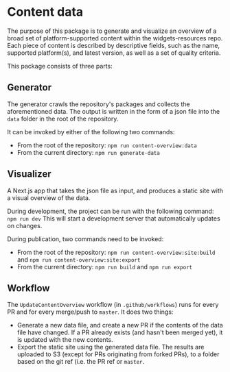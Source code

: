 # Content data

The purpose of this package is to generate and visualize an overview of a broad set of platform-supported content within the widgets-resources repo.
Each piece of content is described by descriptive fields, such as the name, supported platform(s), and latest version, as well as a set of quality criteria.

This package consists of three parts:

## Generator

The generator crawls the repository's packages and collects the aforementioned data.
The output is written in the form of a json file into the `data` folder in the root of the repository.

It can be invoked by either of the following two commands:
- From the root of the repository: `npm run content-overview:data`
- From the current directory: `npm run generate-data`

## Visualizer

A Next.js app that takes the json file as input, and produces a static site with a visual overview of the data.

During development, the project can be run with the following command:
`npm run dev`
This will start a development server that automatically updates on changes.

During publication, two commands need to be invoked:
- From the root of the repository: `npm run content-overview:site:build` and `npm run content-overview:site:export`
- From the current directory: `npm run build` and `npm run export`

## Workflow

The `UpdateContentOverview` workflow (in `.github/workflows`) runs for every PR and for every merge/push to `master`.
It does two things:
- Generate a new data file, and create a new PR if the contents of the data file have changed.
  If a PR already exists (and hasn't been merged yet), it is updated with the new contents.
- Export the static site using the generated data file.
  The results are uploaded to S3 (except for PRs originating from forked PRs), to a folder based on the git ref (i.e. the PR ref or `master`.
